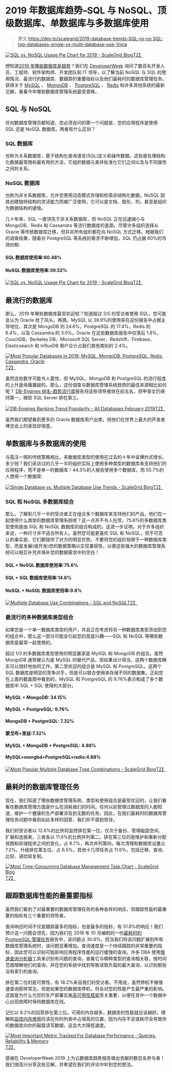 # 2019 年数据库趋势–SQL 与 NoSQL、顶级数据库、单数据库与多数据库使用

> 原文:[https://dev.to/scalegrid/2019-database-trends-SQL-vs-no SQL-top-databases-single-vs-multi-database-use-1nma](https://dev.to/scalegrid/2019-database-trends--sql-vs-nosql-top-databases-single-vs-multiple-database-use-1nma)

[![SQL vs. NoSQL Usage Pie Chart for 2019 - ScaleGrid Blog](../Images/87d2c2a80d5dbf69bc88c076f84dfe97.png)T2】](https://scalegrid.io/blog/2019-database-trends-sql-vs-nosql-top-databases-single-vs-multiple-database-use/)

想知道[2019 年哪些数据库是趋势](https://scalegrid.io/blog/2019-database-trends-sql-vs-nosql-top-databases-single-vs-multiple-database-use/)？我们在 [DeveloperWeek](https://www.developerweek.com/) 询问了数百名开发人员、工程师、软件架构师、开发团队和 IT 领导，以了解当前 NoSQL 与 SQL 的使用情况、最流行的数据库、要跟踪的重要指标以及他们最耗时的数据库管理任务。获得关于 [MySQL](https://scalegrid.io/mysql.html "MySQL Hosting") 、 [MongoDB](https://scalegrid.io/mongodb.html "MongoDB Hosting") 、 [PostgreSQL](https://scalegrid.io/postgresql.html "PostgreSQL Hosting") 、 [Redis](https://scalegrid.io/redis.html "Redis Hosting") 和许多其他系统的最新见解，看看今年哪些数据库管理系统最受青睐。

## SQL 与 NoSQL

任何数据库管理员都知道，您必须自问的第一个问题是，您的应用程序是使用 SQL 还是 NoSQL 数据库。两者有什么区别？

### SQL 数据库

也称为关系数据库，基于结构化查询语言(SQL)定义和操作数据。这些是处理结构化数据最常用和最有用的方法，它组织数据元素并标准化它们之间以及与不同属性之间的关系。

### NoSQL 数据库

也称为非关系数据库，允许您使用动态模式存储和检索非结构化数据。NoSQL 因其创建独特结构的灵活能力而被广泛使用，它可以是文档、图形、列，甚至是组织为数据结构的键值。

几十年来，SQL 一直领先于非关系数据库，但 NoSQL 正在迅速缩小与 MongoDB、Redis 和 Cassandra 等流行数据库的差距。尽管许多组织选择从 Oracle 等传统数据库迁移，但并非所有组织都在向 NoSQL 方式迁移。根据我们的调查结果，随着对 PostgreSQL 等系统的需求不断增加，SQL 仍占据 60%的市场份额:

#### SQL 数据库使用率:60.48%

#### NoSQL 数据库使用率:39.52%

[![SQL vs. NoSQL Usage Pie Chart for 2019 - ScaleGrid Blog](../Images/1d92b825855de729efbb80fa302c41f9.png)T2】](https://scalegrid.io/blog/wp-content/uploads/2019/02/SQL-vs-NoSQL-Cloud-Database-Use-Stats.png)

## 最流行的数据库

那么，2019 年哪些数据库最受欢迎呢？知道超过 3/5 的受访者使用 SQL，您可能会认为 Oracle 抢了风头。再猜。MySQL 以 38.9%的使用率在这份报告中占据主导地位，其次是 MongoDB 的 24.6%，PostgreSQL 的 17.4%，Redis 的 8.4%，以及 Cassandra 的 3.0%。Oracle 在这些数据库报告中仅落后 1.8%，CouchDB、Berkeley DB、Microsoft SQL Server、Redshift、Firebase、Elasticsearch 和 InfluxDB 用户合计占我们其他类别的 2.4%。

[![Most Popular Databases in 2019: MySQL, MongoDB, PostgreSQL, Redis, Cassandra, Oracle](../Images/61ba1d4703c36b2e9b6688a90f168765.png)T2】](https://scalegrid.io/blog/wp-content/uploads/2019/02/Most-Popular-Databases-Used-MySQL-MongoDB-PostgreSQL-Redis-Cassandra-Oracle.png)

虽然这些数字可能令人震惊，但 MySQL、MongoDB 和 PostgreSQL 的流行程度的上升是毋庸置疑的。那么，这份调查与数据库管理系统趋势的最佳来源相比如何呢？ [DB-Engines 排名-趋势流行度](https://db-engines.com/en/ranking_trend)报告将这些领导者排在前五名，但甲骨文仍保持第一，微软 SQL Server 排在第三。

[![DB-Engines Ranking Trend Popularity - All Databases February 2019](../Images/c8537be558a0a3e3547d7cc97aeb1133.png)T2】](https://scalegrid.io/blog/wp-content/uploads/2019/02/DB-Engines-Ranking-Trend-Popularity-All-Databases-February-2019.png)

虽然我们期望看到更多的 Oracle 数据库用户出席，但他们在世界上最大的开发者博览会上的表现却很差。

## 单数据库与多数据库的使用

与孤注一掷的传统策略相比，多数据库类型的使用在过去的十年中呈爆炸式增长。多少钱？我们采访过的几乎一半的组织实际上使用多种类型的数据库来支持他们的应用程序，而不是单一的数据库！44.3%的人报告使用多个数据库，而 55.7%的人使用一个数据库:

[![Single Database vs. Multiple Database Use Trends - ScaleGrid Blog](../Images/5cf1da10d5582d7d8677baea452289d4.png)T2】](https://scalegrid.io/blog/wp-content/uploads/2019/02/Single-Database-vs-Multiple-Database-Use-Trends.png)

### SQL 和 NoSQL 多数据库组合

那么，了解到几乎一半的受访者正在组合多个数据库来支持他们的产品，他们在一起使用什么类型的数据库管理系统呢？这一点并不令人吃惊，75.6%的多数据库类型使用是由 SQL 和 NoSQL 数据库的组合构成的。这进一步证明，对于许多组织来说，一种尺寸并不适合所有人。虽然您可能更喜欢 SQL 和 NoSQL，但不可否认的事实是，它们都提供了对方的明显优势。不要将您的组织局限于一种数据库类型，而是发展(或开发)您的数据策略以实现兼容性，以便这些强大的数据库管理系统可以相互补充并填补您的数据需求中的空白！

#### SQL + NoSQL 数据库使用率:75.6%

#### SQL + SQL 数据库使用率:14.6%

#### NoSQL + NoSQL 数据库使用率:9.8%

[![Multiple Database Use Combinations - SQL and NoSQL](../Images/bd3b74c0f379baea1d7bd2fbcd1fb098.png)T2】](https://scalegrid.io/blog/wp-content/uploads/2019/02/Multiple-Database-Use-Combinations-SQL-and-NoSQL.png)

### 最流行的多种数据库类型组合

如果您是一个单一数据库类型的用户，并且正在考虑将另一种数据库类型添加到您的组合中，那么这一部分可能会引起您的高度兴趣——SQL 和 NoSQL 等哪些数据库是最常一起使用的。

超过 1/3 的多数据库类型使用的明显赢家是 MySQL 和 MongoDB 的组合。虽然 MongoDB 通常被认为是 MySQL 的替代产品，但如果设计得当，这两个数据库确实可以很好地协同工作。第二受欢迎的组合是 MySQL 和 PostgreSQL。这两个 SQL 数据库是明显的竞争对手，但是可以联合使用来存储不同的数据集。正如您在上面的截面图中看到的，MySQL 和 PostgreSQL 的 9.76%表示构成了多个数据库中 SQL + SQL 使用的大部分。

#### MySQL + MongoDB: 34.15%

#### MySQL + PostgreSQL: 9.76%

#### MongoDB + PostgreSQL: 7.32%

#### 蒙戈布+里兹:7.32%

#### MySQL + MongoDB + PostgreSQL: 4.88%

#### MySQL+mongbd+PostgreSQL+redis:4.88%

[![Most Popular Multiple Database Type Combinations - ScaleGrid Blog](../Images/511cc44d0cd708bf729c310a125e478a.png)T2】](https://scalegrid.io/blog/wp-content/uploads/2019/02/Most-Popular-Multiple-Database-Type-Use-Combinations.png)

## 最耗时的数据库管理任务

现在，我们知道了哪些数据库管理系统、类型和使用组合是最受欢迎的，让我们看看在数据库管理方面是什么在消耗我们的时间。任何以前管理过数据库的人都知道，维护一个健康的生产部署涉及到无数的任务。因此，在我们最耗时的数据库管理任务问题中看到如此多样的回答，我们并不感到惊讶。

我们的受访者以 12.6%的比例将监控排在第一位，仅次于备份、管理磁盘空间、扩展和连接表，三者各以 11.6%的比例并列第二。排在第三位的是维护和重新分配视图和存储程序之间的变化，占 8.7%，再次并列第四，每次清理和数据库设置占 7.2%。升级排在第五位，占 6.5%，其他十几项任务占 11.6%，包括迁移、查询、比较、调优和复制。

[![Most Time-Consuming Database Management Task Chart - ScaleGrid Blog](../Images/8c0595a56432af991cc2a50d75c019de.png)T2】](https://scalegrid.io/blog/wp-content/uploads/2019/02/Most-Time-Consuming-Database-Management-Task-Chart.png)

## 跟踪数据库性能的最重要指标

虽然我们看到了对最重要的数据库管理任务的各种各样的响应，但跟踪性能的最重要的指标有三个重要的领导者。

查询响应时间不仅是跟踪最多的指标，也是最多的指标，有 51.8%的响应！我们预计这一问题会领先，因为我们在 2018 年 10 月编制的一份[最耗时的 PostgreSQL 管理任务](https://scalegrid.io/blog/latest-postgresql-trends-most-time-consuming-tasks-important-metrics-to-track/)报告中，该问题占 30.8%，但当我们将该问题扩展到所有数据库管理系统时，该问题显著增加。查询速度是一个持续跟踪的非常重要的指标，因此您可以识别可能影响应用程序性能的运行缓慢的查询。许多 DBA 使用[慢速查询分析器](https://help.scalegrid.io/docs/mysql-monitoring-slow-query-analyzer)工具来识别有问题的查询，查看它与哪种类型的查询相关联，按时间范围理解他们的查询，并在您的系统中找到导致读取负载的最大查询，以识别那些没有索引的查询。

排在第二位的是可靠性，有 18.2%来自我们的受访者。不用说，虽然停机不像慢速查询那样常见，但是如果您的数据库停机，将会对您的性能产生最严重的影响。这就是为什么为您的生产部署实施[高可用性框架](https://scalegrid.io/blog/mysql-high-availability-framework-explained-part-1/)至关重要，以便在其中一个数据中心出现故障时保持数据库在线。

记忆以 8.2%的回答排在第三位。可用的内存越多，数据库的性能就应该越好。理解和[监控内存使用](https://scalegrid.io/blog/tracking-mongodb-memory-usage/)应该在你的列表中占很高的位置，因为内存不足或耗尽会导致你的数据库向你的磁盘读写数据，这会大大降低速度。

[![Most Important Metric Tracked For Database Performance - Queries, Reliability & Memory](../Images/e152c1a3a3111b71b736ee5a51614080.png)T2】](https://scalegrid.io/blog/wp-content/uploads/2019/02/Most-Important-Metric-Tracked-For-Database-Performance-Queries-Reliability-Memory.png)

感谢在 DeveloperWeek 2019 上为云数据库趋势报告做出贡献的数百名参与者！我们很高兴分享这些见解，并希望在我们的评论中听到您的想法。